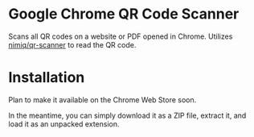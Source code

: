 # Google Chrome QR Code Scanner

Scans all QR codes on a website or PDF opened in Chrome. Utilizes [nimiq/qr-scanner](https://github.com/nimiq/qr-scanner) to read the QR code.

# Installation

Plan to make it available on the Chrome Web Store soon.

In the meantime, you can simply download it as a ZIP file, extract it, and load it as an unpacked extension.

